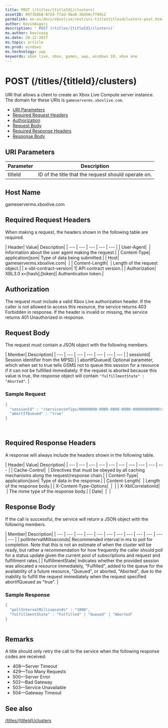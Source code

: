 ```yaml
---
title: POST (/titles/{titleId}/clusters)
assetID: 0977b0b0-872d-f7ad-9ba0-30d56cff4912
permalink: en-us/docs/xboxlive/rest/uri-titlestitleidclusters-post.html
author: KevinAsgari
description: ' POST (/titles/{titleId}/clusters)'
ms.author: kevinasg
ms.date: 20-12-2017
ms.topic: article
ms.prod: windows
ms.technology: uwp
keywords: xbox live, xbox, games, uwp, windows 10, xbox one
---
```



# POST (/titles/{titleId}/clusters)
URI that allows a client to create an Xbox Live Compute server instance. 
The domain for these URIs is `gameserverms.xboxlive.com`.
 
  * [URI Parameters](#ID4EX)
  * [Required Request Headers](#ID4EGB)
  * [Authorization](#ID4ELD)
  * [Request Body](#ID4EWD)
  * [Required Response Headers](#ID4EZE)
  * [Response Body](#ID4E5G)
 
<a id="ID4EX"></a>

 
## URI Parameters
 
| Parameter| Description| 
| --- | --- | 
| titleId| ID of the title that the request should operate on.| 
  
<a id="ID5EG"></a>

 
## Host Name

gameserverms.xboxlive.com
 
<a id="ID4EGB"></a>

 
## Required Request Headers
 
When making a request, the headers shown in the following table are required.
 
| Header| Value| Description| 
| --- | --- | --- | --- | --- | 
| User-Agent|  | Information about the user agent making the request.| 
| Content-Type| application/json| Type of data being submitted.| 
| Host| gameserverms.xboxlive.com|  | 
| Content-Length|  | Length of the request object.| 
| x-xbl-contract-version| 1| API contract version.| 
| Authorization| XBL3.0 x=[hash];[token]| Authentication token.| 
  
<a id="ID4ELD"></a>

 
## Authorization
 
The request must include a valid Xbox Live authorization header. If the caller is not allowed to access this resource, the service returns 403 Forbidden in response. If the header is invalid or missing, the service returns 401 Unauthorized in response.
  
<a id="ID4EWD"></a>

 
## Request Body
 
The request must contain a JSON object with the following members.
 
| Member| Description| 
| --- | --- | --- | --- | --- | --- | --- | 
| sessionId| Session identifier from the MPSD.| 
| abortIfQueued| Optional parameter, which when set to true tells GSMS not to queue this session for a resource if it can not be fulfilled immediately. If the request is aborted because this value is true, the response object will contain <code>"fulfillmentState" : "Aborted"</code>. | 
 
<a id="ID4ERE"></a>

 
### Sample Request
 

```cpp
{
  "sessionId" : "/serviceconfigs/00000000-0000-0000-0000-000000000000/sessiontemplates/quick/session/scott1",
  "abortIfQueued" : "true"
}

      
```

   
<a id="ID4EZE"></a>

 
## Required Response Headers
 
A response will always include the headers shown in the following table.
 
| Header| Value| Description| 
| --- | --- | --- | --- | --- | --- | --- | --- | --- | --- | 
| Cache-Control|  | Directives that must be obeyed by all caching mechanisms along the request/response chain.| 
| Content-Type| application/json| Type of data in the response.| 
| Content-Length|  | Length of the response body.| 
| X-Content-Type-Options|  |  | 
| X-XblCorrelationId|  | The mime type of the response body.| 
| Date|  |  | 
  
<a id="ID4E5G"></a>

 
## Response Body
 
If the call is successful, the service will return a JSON object with the following members.
 
| Member| Description| 
| --- | --- | --- | --- | --- | --- | --- | --- | --- | --- | --- | --- | 
| pollIntervalMilliseconds| Recommended interval in ms to poll for completion. Note that this is not an estimate of when the cluster will be ready, but rather a recommendation for how frequently the caller should poll for a status update given the current pool of subscriptions and request and fulfillment rates.| 
| fulfillmentState| Indicates whether the provided session was allocated a resource immediately, "Fulfilled", added to the queue for the availability of a future resource, "Queued", or aborted, "Aborted", due to the inability to fulfill the request immediately when the request specified abortIfQueued as "true". | 
 
<a id="ID4EWH"></a>

 
### Sample Response
 

```cpp
{
  "pollIntervalMilliseconds" : "1000",
  "fulfillmentState" : "Fulfilled" | "Queued" | "Aborted"
}
      
```

   
<a id="remarks"></a>

 
## Remarks
 
A title should only retry the call to the service when the following response codes are received:
 
   * 408—Server Timeout
   * 429—Too Many Requests
   * 500—Server Error
   * 502—Bad Gateway
   * 503—Service Unavailable
   * 504—Gateway Timeout
   
<a id="ID4EFBAC"></a>

 
## See also
 [/titles/{titleId}/clusters](uri-titlestitleidclusters.md)

  